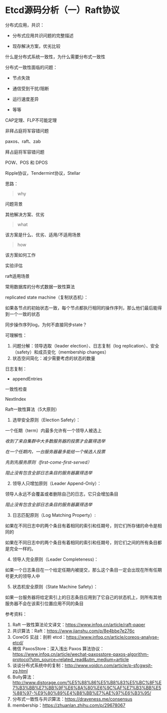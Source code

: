# Etcd源码分析（一）Raft协议





分布式应用，共识：

- 分布式应用共识问题的完整描述

- 现存解决方案，优劣比较



什么是分布式系统一致性，为什么需要分布式一致性

分布式一致性面临的问题：

- 节点失效

- 通信受到干扰/阻断

- 运行速度差异
- 等等



CAP定理、FLP不可能定理



非拜占庭将军容错问题

paxos、raft、zab



拜占庭将军容错问题

POW、POS 和 DPOS

Ripple协议，Tendermint协议，Stellar



思路：

> why

问题背景

其他解决方案、优劣

> what

该方案是什么、优劣、适用/不适用场景

> how

该方案如何工作

实验评估



raft适用场景

常用数据库的分布式数据一致性算法



replicated state machine（复制状态机）：

如果各节点的初始状态一致，每个节点都执行相同的操作序列，那么他们最后能得到一个一致的状态

同步操作序列log，为何不直接同步state？



可理解性：

1. 问题分解：领导选取（leader election）、日志复制（log replication）、安全（safety）和成员变化（membership changes）
2. 状态空间简化：减少需要考虑的状态的数量



日志复制：

- appendEntries

一致性检查

NextIndex



Raft一致性算法（5大原则）

1. 选举安全原则（Election Safety）：

一个任期（term）内最多允许有一个领导人被选上



*收到了来自集群中大多数服务器的投票才会赢得选举*

*在一个任期内，一台服务器最多能给一个候选人投票*

*先到先服务原则（first-come-first-served）*

*阻止没有包含全部日志条目的服务器赢得选举*



2. 领导人只增加原则（Leader Append-Only）：

领导人永远不会覆盖或者删除自己的日志，它只会增加条目



*阻止没有包含全部日志条目的服务器赢得选举*



3. 日志匹配原则（Log Matching Property）:

如果在不同日志中的两个条目有着相同的索引和任期号，则它们所存储的命令是相同的

如果在不同日志中的两个条目有着相同的索引和任期号，则它们之间的所有条目都是完全一样的。



4. 领导人完全原则（Leader Completeness)：

如果一个日志条目在一个给定任期内被提交，那么这个条目一定会出现在所有任期号更大的领导人中



5. 状态机安全原则（State Machine Safety）：

如果一台服务器将给定索引上的日志条目应用到了它自己的状态机上，则所有其他服务器不会在该索引位置应用不同的条目









































参考资料：

1. Raft 一致性算法论文译文：https://www.infoq.cn/article/raft-paper
2. 共识算法：Raft：https://www.jianshu.com/p/8e4bbe7e276c
3. CoreOS 实战：剖析 etcd：https://www.infoq.cn/article/coreos-analyse-etcd/
4. 微信 PaxosStore：深入浅出 Paxos 算法协议：https://www.infoq.cn/article/wechat-paxosstore-paxos-algorithm-protocol?utm_source=related_read&utm_medium=article
5. 谈谈分布式系统中的复制：http://www.voidcn.com/article/p-sfcgwsjt-zg.html
6. Bully算法：http://www.distorage.com/%E5%88%86%E5%B8%83%E5%BC%8F%E7%B3%BB%E7%BB%9F%E6%8A%80%E6%9C%AF%E7%B3%BB%E5%88%97-%E9%80%89%E4%B8%BB%E7%AE%97%E6%B3%95/
7. 分布式一致性与共识算法：https://draveness.me/consensus
8. membership：https://zhuanlan.zhihu.com/p/29678067